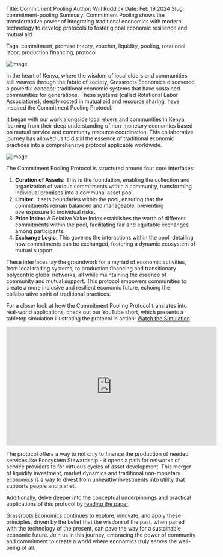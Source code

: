 Title: Commitment Pooling
Author: Will Ruddick
Date: Feb 19 2024
Slug: commitment-pooling
Summary:  Commitment Pooling shows the transformative power of integrating traditional economics with modern technology to develop protocols to foster global economic resilience and mutual aid

Tags: commitment, promise theory, voucher, liquidity, pooling, rotational labor, production financing, protocol

![image](images/blog/commitment-pooling1.webp)

In the heart of Kenya, where the wisdom of local elders and communities still weaves through the fabric of society, Grassroots Economics discovered a powerful concept: traditional economic systems that have sustained communities for generations. These systems (called Rotational Labor Associations), deeply rooted in mutual aid and resource sharing, have inspired the Commitment Pooling Protocol.

It began with our work alongside local elders and communities in Kenya, learning from their deep understanding of non-monetary economics based on mutual service and community resource coordination. This collaborative journey has allowed us to distill the essence of traditional economic practices into a comprehensive protocol applicable worldwide.

![image](images/blog/commitment-pooling2.webp)

The Commitment Pooling Protocol is structured around four core interfaces:

1. **Curation of Assets:** This is the foundation, enabling the collection and organization of various commitments within a community, transforming individual promises into a communal asset pool.
2. **Limiter:** It sets boundaries within the pool, ensuring that the commitments remain balanced and manageable, preventing overexposure to individual risks.
3. **Price Index:** A Relative Value Index establishes the worth of different commitments within the pool, facilitating fair and equitable exchanges among participants.
4. **Exchange Logic:** This governs the interactions within the pool, detailing how commitments can be exchanged, fostering a dynamic ecosystem of mutual support.

These interfaces lay the groundwork for a myriad of economic activities, from local trading systems, to production financing and transitionary polycentric global networks, all while maintaining the essence of community and mutual support. This protocol empowers communities to create a more inclusive and resilient economic future, echoing the collaborative spirit of traditional practices.

For a closer look at how the Commitment Pooling Protocol translates into real-world applications, check out our YouTube short, which presents a tabletop simulation illustrating the protocol in action: [Watch the Simulation](https://youtu.be/_TLly1aEkyE).

<iframe width="560" height="315" src="https://www.youtube.com/embed/_TLly1aEkyE?si=WiLSZ9uCsnr5EzZI" title="YouTube video player" frameborder="0" allow="accelerometer; autoplay; clipboard-write; encrypted-media; gyroscope; picture-in-picture; web-share" allowfullscreen></iframe>

The protocol offers a way to not only to finance the production of needed services like Ecosystem Stewardship - it opens a path for networks of service providers to for virtuous cycles of asset development. This merger of liquidity investment, market dynamics and traditional non-monetary economics is a way to divest from unhealthy investments into utility that supports people and planet.

Additionally, delve deeper into the conceptual underpinnings and practical applications of this protocol by <a class="pdf-download" href="https://github.com/grassrootseconomics/org-website/raw/master/content/pdfs-downloadable/Commitment_Pooling.pdf"> reading the paper</a>. 

Grassroots Economics continues to explore, innovate, and apply these principles, driven by the belief that the wisdom of the past, when paired with the technology of the present, can pave the way for a sustainable economic future. Join us in this journey, embracing the power of community and commitment to create a world where economics truly serves the well-being of all.

